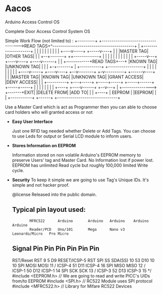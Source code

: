 # Aacos
Arduino Access Control OS

Complete Door Access Control System OS

  Simple Work Flow (not limited to) :
                                     +---------+
  +----------------------------------->READ TAGS+^------------------------------------------+
  |                              +--------------------+                                     |
  |                              |                    |                                     |
  |                              |                    |                                     |
  |                         +----v-----+        +-----v----+                                |
  |                         |MASTER TAG|        |OTHER TAGS|                                |
  |                         +--+-------+        ++-------------+                            |
  |                            |                 |             |                            |
  |                            |                 |             |                            |
  |                      +-----v---+        +----v----+   +----v------+                     |
  |         +------------+READ TAGS+---+    |KNOWN TAG|   |UNKNOWN TAG|                     |
  |         |            +-+-------+   |    +-----------+ +------------------+              |
  |         |              |           |                |                    |              |
  |    +----v-----+   +----v----+   +--v--------+     +-v----------+  +------v----+         |
  |    |MASTER TAG|   |KNOWN TAG|   |UNKNOWN TAG|     |GRANT ACCESS|  |DENY ACCESS|         |
  |    +----------+   +---+-----+   +-----+-----+     +-----+------+  +-----+-----+         |
  |                       |               |                 |               |               |
  |       +----+     +----v------+     +--v---+             |               +--------------->
  +-------+EXIT|     |DELETE FROM|     |ADD TO|             |                               |
          +----+     |  EEPROM   |     |EEPROM|             |                               |
                     +-----------+     +------+             +-------------------------------+


   Use a Master Card which is act as Programmer then you can able to choose card holders who will granted access or not

 * **Easy User Interface**

   Just one RFID tag needed whether Delete or Add Tags. You can choose to use Leds for output or Serial LCD module to inform users.

 * **Stores Information on EEPROM**

   Information stored on non volatile Arduino's EEPROM memory to preserve Users' tag and Master Card. No Information lost
   if power lost. EEPROM has unlimited Read cycle but roughly 100,000 limited Write cycle.

 * **Security**
   To keep it simple we are going to use Tag's Unique IDs. It's simple and not hacker proof.

   @license Released into the public domain.

   Typical pin layout used:
   -----------------------------------------------------------------------------------------
               MFRC522      Arduino       Arduino   Arduino    Arduino          Arduino
               Reader/PCD   Uno/101       Mega      Nano v3    Leonardo/Micro   Pro Micro
   Signal      Pin          Pin           Pin       Pin        Pin              Pin
   -----------------------------------------------------------------------------------------
   RST/Reset   RST          9             5         D9         RESET/ICSP-5     RST
   SPI SS      SDA(SS)      10            53        D10        10               10
   SPI MOSI    MOSI         11 / ICSP-4   51        D11        ICSP-4           16
   SPI MISO    MISO         12 / ICSP-1   50        D12        ICSP-1           14
   SPI SCK     SCK          13 / ICSP-3   52        D13        ICSP-3           15
*/
#include <EEPROM.h>    // We are going to read and write PICC's UIDs from/to EEPROM
#include <SPI.h>        // RC522 Module uses SPI protocol
#include <MFRC522.h>  // Library for Mifare RC522 Devices
